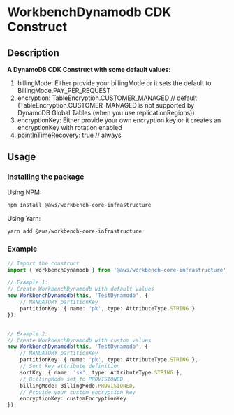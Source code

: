 # WorkbenchDynamodb CDK Construct

## Description
**A DynamoDB CDK Construct with some default values**:
1. billingMode: Either provide your billingMode or it sets the default to BillingMode.PAY_PER_REQUEST
1. encryption: TableEncryption.CUSTOMER_MANAGED // default (TableEncryption.CUSTOMER_MANAGED is not supported by DynamoDB Global Tables (when you use replicationRegions))
1. encryptionKey: Either provide your own encryption key or it creates an encryptionKey with rotation enabled
1. pointInTimeRecovery: true // always

## Usage

### Installing the package

Using NPM:
```bash
npm install @aws/workbench-core-infrastructure
```

Using Yarn:
```bash
yarn add @aws/workbench-core-infrastructure
```

### Example
```ts
// Import the construct
import { WorkbenchDynamodb } from '@aws/workbench-core-infrastructure';

// Example 1:
// Create WorkbenchDynamodb with default values
new WorkbenchDynamodb(this, 'TestDynamodb', {
    // MANDATORY partitionKey
    partitionKey: { name: 'pk', type: AttributeType.STRING }
});


// Example 2:
// Create WorkbenchDynamodb with custom values
new WorkbenchDynamodb(this, 'TestDynamodb', {
    // MANDATORY partitionKey
    partitionKey: { name: 'pk', type: AttributeType.STRING },
    // Sort key attribute definition
    sortKey: { name: 'sk', type: AttributeType.STRING },
    // BillingMode set to PROVISIONED
    billingMode: BillingMode.PROVISIONED,
    // Provide your custom encryption key
    encryptionKey: customEncryptionKey
});